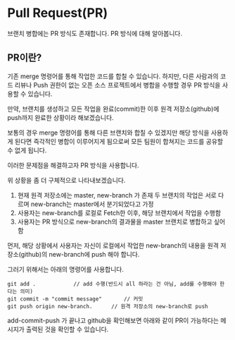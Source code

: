 # Pull Request(PR)

브랜치 병합에는 PR 방식도 존재합니다. PR 방식에 대해 알아봅니다.

## PR이란?
기존 merge 명령어를 통해 작업한 코드를 합칠 수 있습니다. 하지만, 다른 사람과의 코드 리뷰나 Push 권한이 없는 오픈 소스 프로젝트에서 병합을 수행할 경우 PR 방식을 사용할 수 있습니다.

만약, 브랜치를 생성하고 모든 작업을 완료(commit)한 이후 원격 저장소(github)에 push까지 완료한 상황이라 해보겠습니다.

보통의 경우 merge 명령어를 통해 다른 브랜치와 합칠 수 있겠지만 해당 방식을 사용하게 된다면 즉각적인 병합이 이루어지게 됨으로써 모든 팀원이 합쳐지는 코드를 공유할 수 없게 됩니다.

이러한 문제점을 해결하고자 PR 방식을 사용합니다.

위 상황을 좀 더 구체적으로 나타내보겠습니다.

1. 현재 원격 저장소에는 master, new-branch 가 존재
   두 브랜치의 작업은 서로 다르며 new-branch는 master에서 분기되었다고 가정
2. 사용자는 new-branch를 로컬로 Fetch한 이후, 해당 브랜치에서 작업을 수행함
3. 사용자는 PR 방식으로 new-branch의 결과물을 master 브랜치로 병합하고 싶어함

먼저, 해당 상황에서 사용자는 자신이 로컬에서 작업한 new-branch의 내용을 원격 저장소(github)의 new-branch에 push 해야 합니다.

그러기 위해서는 아래의 명령어를 사용합니다.

```
git add .            // add 수행(반드시 all 하라는 건 아님, add를 수행해야 한다는 의미)
git commit -m "commit message"       // 커밋
git push origin new-branch.      // 원격 저장소의 new-branch로 push
```

add-commit-push 가 끝나고 github을 확인해보면 아래와 같이 PR이 가능하다는 메시지가 출력된 것을 확인할 수 있습니다.


